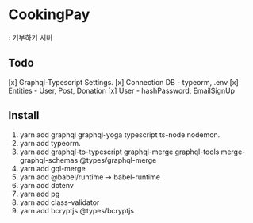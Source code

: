 # CookingPay 
: 기부하기 서버

## Todo
[x] Graphql-Typescript Settings.
[x] Connection DB - typeorm, .env
[x] Entities - User, Post, Donation
[x] User - hashPassword, EmailSignUp

## Install
1. yarn add graphql graphql-yoga typescript ts-node nodemon.
2. yarn add typeorm.
3. yarn add graphql-to-typescript graphql-merge graphql-tools merge-graphql-schemas @types/graphql-merge
4. yarn add gql-merge
5. yarn add @babel/runtime -> babel-runtime
6. yarn add dotenv
7. yarn add pg
8. yarn add class-validator
9. yarn add bcryptjs @types/bcryptjs